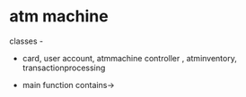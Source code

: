# atm machine

classes -
- card, user account, atmmachine controller , atminventory, transactionprocessing

- main function contains-> 
            